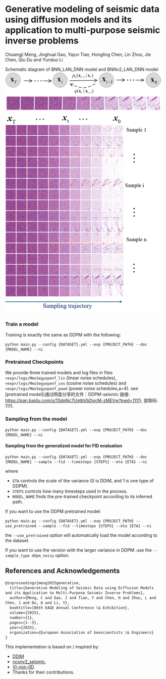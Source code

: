# Generative modeling of seismic data using diffusion models and its application to multi-purpose seismic inverse problems

Chuangji Meng,  Jinghuai Gao, Yajun Tian, Hongling Chen, Lin Zhou, Jie Chen, Qiu Du and Yunduo Li

Schematic diagram of BNN_LAN_DNN model and  BNNv2_LAN_DNN model
![DDPM_sampling](assets/x_evolve.png)
![Unconditional sampling](assets/x_evolve_more.png)


### Train a model
Training is exactly the same as DDPM with the following:
```
python main.py --config {DATASET}.yml --exp {PROJECT_PATH} --doc {MODEL_NAME} --ni
```

### Pretrained Checkpoints
We provide three trained models and log files in files `<exp>/logs/MmsSegyopenf_lin` (linear noise schedules), `<exp>/logs/MmsSegyopenf_cos` (cosine noise schedules) and `<exp>/logs/MmsSegyopenf_pow4` (power noise schedules,a=4).  see [pretrained model](通过网盘分享的文件：DDPM-seismic
链接: https://pan.baidu.com/s/13dqNc7UgtbVbDgcM-zMEVw?pwd=1111), 提取码: 1111.


### Sampling from the model

```
python main.py --config {DATASET}.yml --exp {PROJECT_PATH} --doc {MODEL_NAME} --ni
```

#### Sampling from the generalized model for FID evaluation
```
python main.py --config {DATASET}.yml --exp {PROJECT_PATH} --doc {MODEL_NAME} --sample --fid --timesteps {STEPS} --eta {ETA} --ni
```
where 
- `ETA` controls the scale of the variance (0 is DDIM, and 1 is one type of DDPM).
- `STEPS` controls how many timesteps used in the process.
- `MODEL_NAME` finds the pre-trained checkpoint according to its inferred path.

If you want to use the DDPM pretrained model:
```
python main.py --config {DATASET}.yml --exp {PROJECT_PATH} --use_pretrained --sample --fid --timesteps {STEPS} --eta {ETA} --ni
```
the `--use_pretrained` option will automatically load the model according to the dataset.


If you want to use the version with the larger variance in DDPM: use the `--sample_type ddpm_noisy` option.

## References and Acknowledgements
```
@inproceedings{meng2025generative,
  title={Generative Modeling of Seismic Data using Diffusion Models and its Application to Multi-Purpose Seismic Inverse Problems},
  author={Meng, C and Gao, J and Tian, Y and Chen, H and Zhou, L and Chen, J and Du, Q and Li, Y},
  booktitle={86th EAGE Annual Conference \& Exhibition},
  volume={2025},
  number={1},
  pages={1--5},
  year={2025},
  organization={European Association of Geoscientists \& Engineers}
}
```


This implementation is based on / inspired by:
- [DDIM](https://github.com/ermongroup/ddim)
- [ncsnv2_seismic](https://github.com/mengchuangji/ncsnv2_seismic),
- [VI-non-IID](https://github.com/mengchuangji/VI-Non-IID).
- Thanks for their contributions.

